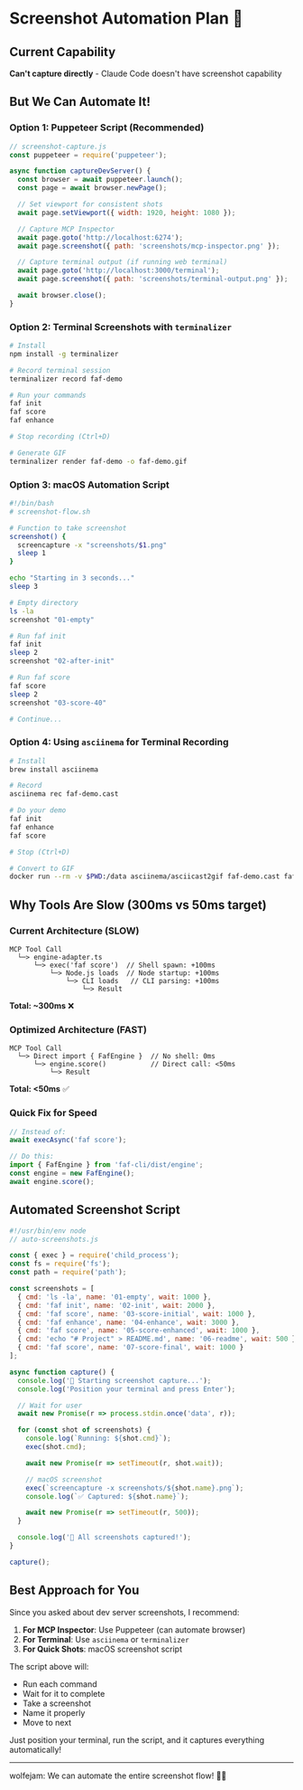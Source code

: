 # Screenshot Automation Plan 📸

## Current Capability
**Can't capture directly** - Claude Code doesn't have screenshot capability

## But We Can Automate It!

### Option 1: Puppeteer Script (Recommended)
```javascript
// screenshot-capture.js
const puppeteer = require('puppeteer');

async function captureDevServer() {
  const browser = await puppeteer.launch();
  const page = await browser.newPage();

  // Set viewport for consistent shots
  await page.setViewport({ width: 1920, height: 1080 });

  // Capture MCP Inspector
  await page.goto('http://localhost:6274');
  await page.screenshot({ path: 'screenshots/mcp-inspector.png' });

  // Capture terminal output (if running web terminal)
  await page.goto('http://localhost:3000/terminal');
  await page.screenshot({ path: 'screenshots/terminal-output.png' });

  await browser.close();
}
```

### Option 2: Terminal Screenshots with `terminalizer`
```bash
# Install
npm install -g terminalizer

# Record terminal session
terminalizer record faf-demo

# Run your commands
faf init
faf score
faf enhance

# Stop recording (Ctrl+D)

# Generate GIF
terminalizer render faf-demo -o faf-demo.gif
```

### Option 3: macOS Automation Script
```bash
#!/bin/bash
# screenshot-flow.sh

# Function to take screenshot
screenshot() {
  screencapture -x "screenshots/$1.png"
  sleep 1
}

echo "Starting in 3 seconds..."
sleep 3

# Empty directory
ls -la
screenshot "01-empty"

# Run faf init
faf init
sleep 2
screenshot "02-after-init"

# Run faf score
faf score
sleep 2
screenshot "03-score-40"

# Continue...
```

### Option 4: Using `asciinema` for Terminal Recording
```bash
# Install
brew install asciinema

# Record
asciinema rec faf-demo.cast

# Do your demo
faf init
faf enhance
faf score

# Stop (Ctrl+D)

# Convert to GIF
docker run --rm -v $PWD:/data asciinema/asciicast2gif faf-demo.cast faf-demo.gif
```

## Why Tools Are Slow (300ms vs 50ms target)

### Current Architecture (SLOW)
```
MCP Tool Call
  └─> engine-adapter.ts
      └─> exec('faf score')  // Shell spawn: +100ms
          └─> Node.js loads  // Node startup: +100ms
              └─> CLI loads   // CLI parsing: +100ms
                  └─> Result
```
**Total: ~300ms** ❌

### Optimized Architecture (FAST)
```
MCP Tool Call
  └─> Direct import { FafEngine }  // No shell: 0ms
      └─> engine.score()           // Direct call: <50ms
          └─> Result
```
**Total: <50ms** ✅

### Quick Fix for Speed
```typescript
// Instead of:
await execAsync('faf score');

// Do this:
import { FafEngine } from 'faf-cli/dist/engine';
const engine = new FafEngine();
await engine.score();
```

## Automated Screenshot Script

```javascript
#!/usr/bin/env node
// auto-screenshots.js

const { exec } = require('child_process');
const fs = require('fs');
const path = require('path');

const screenshots = [
  { cmd: 'ls -la', name: '01-empty', wait: 1000 },
  { cmd: 'faf init', name: '02-init', wait: 2000 },
  { cmd: 'faf score', name: '03-score-initial', wait: 1000 },
  { cmd: 'faf enhance', name: '04-enhance', wait: 3000 },
  { cmd: 'faf score', name: '05-score-enhanced', wait: 1000 },
  { cmd: 'echo "# Project" > README.md', name: '06-readme', wait: 500 },
  { cmd: 'faf score', name: '07-score-final', wait: 1000 }
];

async function capture() {
  console.log('📸 Starting screenshot capture...');
  console.log('Position your terminal and press Enter');

  // Wait for user
  await new Promise(r => process.stdin.once('data', r));

  for (const shot of screenshots) {
    console.log(`Running: ${shot.cmd}`);
    exec(shot.cmd);

    await new Promise(r => setTimeout(r, shot.wait));

    // macOS screenshot
    exec(`screencapture -x screenshots/${shot.name}.png`);
    console.log(`✅ Captured: ${shot.name}`);

    await new Promise(r => setTimeout(r, 500));
  }

  console.log('🎉 All screenshots captured!');
}

capture();
```

## Best Approach for You

Since you asked about dev server screenshots, I recommend:

1. **For MCP Inspector**: Use Puppeteer (can automate browser)
2. **For Terminal**: Use `asciinema` or `terminalizer`
3. **For Quick Shots**: macOS screenshot script

The script above will:
- Run each command
- Wait for it to complete
- Take a screenshot
- Name it properly
- Move to next

Just position your terminal, run the script, and it captures everything automatically!

---

wolfejam: We can automate the entire screenshot flow! 📸🏁